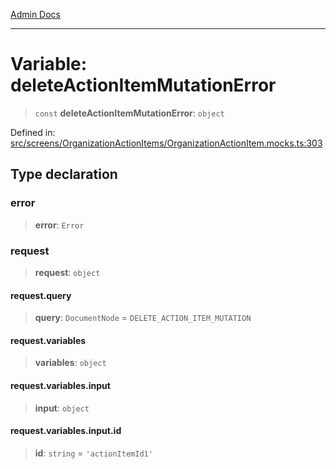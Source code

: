 [Admin Docs](/)

***

# Variable: deleteActionItemMutationError

> `const` **deleteActionItemMutationError**: `object`

Defined in: [src/screens/OrganizationActionItems/OrganizationActionItem.mocks.ts:303](https://github.com/PalisadoesFoundation/talawa-admin/blob/main/src/screens/OrganizationActionItems/OrganizationActionItem.mocks.ts#L303)

## Type declaration

### error

> **error**: `Error`

### request

> **request**: `object`

#### request.query

> **query**: `DocumentNode` = `DELETE_ACTION_ITEM_MUTATION`

#### request.variables

> **variables**: `object`

#### request.variables.input

> **input**: `object`

#### request.variables.input.id

> **id**: `string` = `'actionItemId1'`
